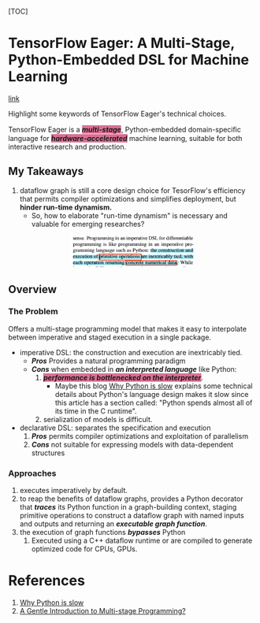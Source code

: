 [TOC]

# TensorFlow Eager: A Multi-Stage, Python-Embedded DSL for Machine Learning

[link](https://arxiv.org/pdf/1903.01855.pdf)

Highlight some keywords of TensorFlow Eager's technical choices.

TensorFlow Eager is a <span style="background-color:#DB7093;">_**multi-stage**_</span>, Python-embedded domain-speciﬁc language for <span style="background-color:#DB7093;">_**hardware-accelerated**_</span> machine learning, suitable for both interactive research and production.

## My Takeaways

1. dataflow graph is still a core design choice for TesorFlow's efficiency that permits compiler optimizations and simplifies deployment, but **hinder run-time dynamism.**
    - So, how to elaborate "run-time dynamism" is necessary and valuable for emerging researches?

<p align="center">
<img src="images/tf_eager_01.png" width=50%>
</p>

## Overview

### The Problem

Offers a multi-stage programming model that makes it easy to interpolate between imperative and staged execution in a single package.

- imperative DSL: the construction and execution are inextricably tied.
    - _**Pros**_ Provides a natural programming paradigm
    - _**Cons**_ when embedded in _**an interpreted language**_ like Python:
        1. <span style="background-color:#DB7093;">_**performance is bottlenecked on the interpreter**_</span>.
            - Maybe this blog [Why Python is slow](http://blog.kevmod.com/2016/07/why-is-python-slow/) explains some technical details about Python's language design makes it slow since this article has a section called: "Python spends almost all of its time in the C runtime".
        1. serialization of models is difficult.
- declarative DSL: separates the specification and execution
    1. _**Pros**_ permits compiler optimizations and exploitation of parallelism
    1. _**Cons**_ not suitable for expressing models with data-dependent structures

### Approaches

1. executes imperatively by default.
1. to reap the benefits of dataflow graphs, provides a Python decorator that _**traces**_ its Python function in a graph-building context, staging primitive operations to construct a dataflow graph with named inputs and outputs and returning an _**executable graph function**_.
1. the execution of graph functions _**bypasses**_ Python
    1. Executed using a C++ dataflow runtime or are compiled to generate optimized code for CPUs, GPUs.

# References

1. [Why Python is slow](http://blog.kevmod.com/2016/07/why-is-python-slow/)
1. [A Gentle Introduction to Multi-stage Programming?](http://citeseerx.ist.psu.edu/viewdoc/download?doi=10.1.1.438.6924&rep=rep1&type=pdf)
